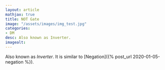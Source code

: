 ```yaml
---
layout: article
mathjax: true
title: NOT Gate
image: "/assets/images/img_test.jpg"
categories:
- DM
desc: Also known as Inverter. 
imagealt: 
---
```


Also known as *Inverter*.
It is similar to [Negation]({% post_url 2020-01-05-negation %}).